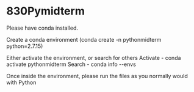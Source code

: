 # 830Pymidterm 

Please have conda installed. 

Create a conda environment (conda create -n pythonmidterm python=2.7.15) 

Either activate the environment, or search for others 
Activate - conda activate pythonmidterm 
Search - conda info --envs 

Once inside the environment, please run the files as you normally would with Python
